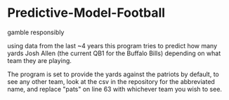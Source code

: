 ﻿# Predictive-Model-Football
  gamble responsibly
  
  using data from the last ~4 years this program tries to predict how many yards Josh Allen (the current QB1 for the Buffalo Bills)
  depending on what team they are playing.
  
  The program is set to provide the yards against the patriots by default, to see any other team, look at the csv in the repository
  for the abbreviated name, and replace "pats" on line 63 with whichever team you wish to see. 
